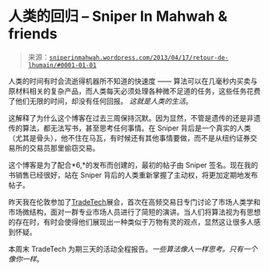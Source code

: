<!--yml

category: 未分类

date: 2024-05-18 14:26:57

-->

# 人类的回归 – Sniper In Mahwah & friends

> 来源：[`sniperinmahwah.wordpress.com/2013/04/17/retour-de-lhumain/#0001-01-01`](https://sniperinmahwah.wordpress.com/2013/04/17/retour-de-lhumain/#0001-01-01)

人类的时间有时会流逝得机器所不知道的快速度 —— 算法可以在几毫秒内买卖与原材料相关的复杂产品，而人类每天必须处理各种微不足道的任务，这些任务花费了他们无限的时间，却没有任何回报。 *这就是人类的生活*。

这解释了为什么这个博客在过去三周保持沉默。因为显然，不管是遗传的还是非遗传的算法，都无法写书，甚至思考任何事情。在 Sniper 背后是一个真实的人类（尤其是骨头），他不住在马瓦，有时候还有其他事情要做，而不是从纽约证券交易所的交易员那里偷窃交易。

这个博客是为了配合*6,*的发布而创建的，最初的帖子由 Sniper 签名。现在我的书销售已经很好，站在 Sniper 背后的人类重新掌握了主动权，将更加定期地发布帖子。

昨天我在伦敦参加了[TradeTech](http://www.wbresearch.com/tradetecheurope/hft.aspx)展会，首次在高频交易日专门讨论了市场人类学和市场微结构，面对一群专业市场人员进行了简短的演讲。当人们将算法视为有思想的存在时，有时会使得他们展现出一种类似于万物有灵的观点，显然这让很多人感到怀疑。

本周末 TradeTech 为期三天的活动全程报告。*一些算法像人一样思考。只有一个像你一样*。
